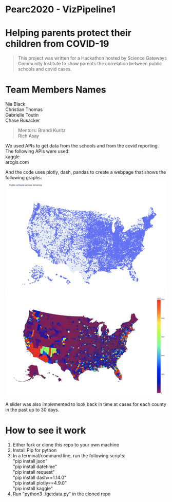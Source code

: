 # Pearc2020 - VizPipeline1
# Helping parents protect their children from COVID-19

> This project was written for a Hackathon hosted by Science Gateways Community Institute to show parents the correlation between public schools and covid cases.

# Team Members Names
Nia Black <br>
Christian Thomas <br> 
Gabrielle Toutin <br>
Chase Busacker <br>
> Mentors:
Brandi Kuritz <br>
Rich Asay <br>
> 

We used APIs to get data from the schools and from the covid reporting. The following APIs were used:<br>
kaggle <br>
arcgis.com

And the code uses plotly, dash, pandas to create a webpage that shows the following graphs:
<img src="https://raw.githubusercontent.com/BranRitz/Pearc20VizPipeline/master/schools.png" alt="Schools">
<img src="https://raw.githubusercontent.com/BranRitz/Pearc20VizPipeline/master/covidcases.png" alt="Covid Cases by county">


A slider was also implemented to look back in time at cases for each county in the past up to 30 days.

# How to see it work
1. Either fork or clone this repo to your own machine
2. Install Pip for python
3. In a terminal/command line, run the following scripts: <br>
    "pip install json" <br>
    "pip install datetime" <br>
    "pip install request"<br>
    "pip install dash==1.14.0"<br>
    "pip install plotly==4.9.0"<br>
    "pip install kaggle"<br>
4. Run "python3 ./getdata.py" in the cloned repo




